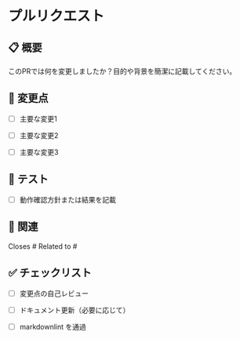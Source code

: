 ﻿# プルリクエスト

## 📋 概要

このPRでは何を変更しましたか？目的や背景を簡潔に記載してください。

## 🔧 変更点

- [ ] 主要な変更1

- [ ] 主要な変更2

- [ ] 主要な変更3

## 🧪 テスト

- [ ] 動作確認方針または結果を記載

## 🔗 関連

Closes #
Related to #

## ✅ チェックリスト

- [ ] 変更点の自己レビュー

- [ ] ドキュメント更新（必要に応じて）

- [ ] markdownlint を通過

